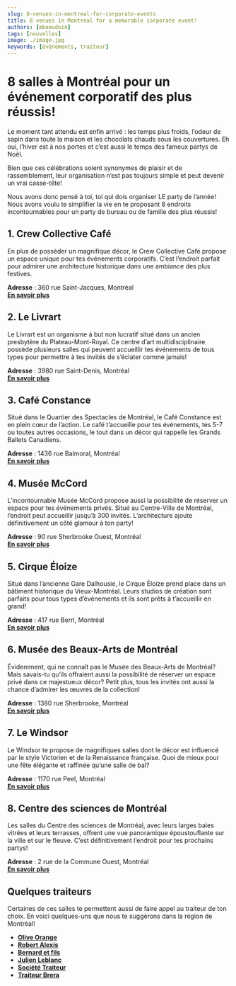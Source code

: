 ```yaml
---
slug: 8-venues-in-montreal-for-corporate-events
title: 8 venues in Montreal for a memorable corporate event!
authors: [mbeaudoin]
tags: [nouvelles]
image: ./image.jpg
keywords: [événements, traiteur]
---
```

# 8 salles  à Montréal pour un événement corporatif des plus réussis!

Le moment tant attendu est enfin arrivé : les temps plus froids, l’odeur de sapin dans toute la maison et les chocolats chauds sous les couvertures. Eh oui, l’hiver est à nos portes et c’est aussi le temps des fameux partys de Noël.

<!--truncate-->

Bien que ces célébrations soient synonymes de plaisir et de rassemblement, leur organisation n’est pas toujours simple et peut devenir un vrai casse-tête!

Nous avons donc pensé à toi, toi qui dois organiser LE party de l’année!
Nous avons voulu te simplifier la vie en te proposant 8 endroits incontournables pour un party de bureau ou de famille des plus réussis!

## 1. Crew Collective Café
En plus de posséder un magnifique décor, le Crew Collective Café propose un espace unique pour tes événements corporatifs. C’est l’endroit parfait pour admirer une architecture historique dans une ambiance des plus festives.

**Adresse** : 360 rue Saint-Jacques, Montréal  
[**En savoir plus**](https://www.crewcollectivecafe.com/espace-a-louer-rentable-spaces)

## 2. Le Livrart
Le Livrart est un organisme à but non lucratif situé dans un ancien presbytère du Plateau-Mont-Royal. Ce centre d’art multidisciplinaire possède plusieurs salles qui peuvent accueillir tes événements de tous types pour permettre à tes invités de s’éclater comme jamais!

**Adresse** : 3980 rue Saint-Denis, Montréal  
[**En savoir plus**](https://lelivart.com/salle/)

## 3. Café Constance
Situé dans le Quartier des Spectacles de Montréal, le Café Constance est en plein cœur de l’action. Le café t’accueille pour tes événements, tes 5-7 ou toutes autres occasions, le tout dans un décor qui rappelle les Grands Ballets Canadiens.

**Adresse** : 1436 rue Balmoral, Montréal  
[**En savoir plus**](https://www.instagram.com/cafeconstance/?utm_medium=copy_link)

## 4. Musée McCord
L’incontournable Musée McCord propose aussi la possibilité de réserver un espace pour tes événements privés. Situé au Centre-Ville de Montréal, l’endroit peut accueillir jusqu’à 300 invités. L’architecture ajoute définitivement un côté glamour à ton party!

**Adresse** : 90 rue Sherbrooke Ouest, Montréal  
[**En savoir plus**](https://www.musee-mccord-stewart.ca/fr/location-de-salles/)

## 5. Cirque Éloize
Situé dans l’ancienne Gare Dalhousie, le Cirque Éloize prend place dans un bâtiment historique du Vieux-Montréal. Leurs studios de création sont parfaits pour tous types d’événements et ils sont prêts à t’accueillir en grand!

**Adresse** : 417 rue Berri, Montréal  
[**En savoir plus**](https://www.eloize-events.com/nosstudios/)

## 6. Musée des Beaux-Arts de Montréal
Évidemment, qui ne connaît pas le Musée des Beaux-Arts de Montréal? Mais savais-tu qu’ils offraient aussi la possibilité de réserver un espace privé dans ce majestueux décor? Petit plus, tous les invités ont aussi la chance d’admirer les œuvres de la collection!

**Adresse** : 1380 rue Sherbrooke, Montréal  
[**En savoir plus**](https://www.mbam.qc.ca/fr/le-musee/louez-une-salle/)


## 7. Le Windsor
Le Windsor te propose de magnifiques salles dont le décor est influencé par le style Victorien et de la Renaissance française. Quoi de mieux pour une fête élégante et raffinée qu’une salle de bal?

**Adresse** : 1170 rue Peel, Montréal  
[**En savoir plus**](https://lewindsormontreal.com/fr)

## 8. Centre des sciences de Montréal
Les salles du Centre des sciences de Montréal, avec leurs larges baies vitrées et leurs terrasses, offrent une vue panoramique époustouflante sur la ville et sur le fleuve. C’est définitivement l’endroit pour tes prochains partys!

**Adresse** : 2 rue de la Commune Ouest, Montréal  
[**En savoir plus**](https://www.vieuxportdemontreal.com/salles-a-louer)

## Quelques traiteurs
Certaines de ces salles te permettent aussi de faire appel au traiteur de ton choix. En voici quelques-uns que nous te suggérons dans la région de Montréal!
- [**Olive Orange**](https://www.oliveorange.ca/)                                                                                                                 
- [**Robert Alexis**](https://robert-alexis.com/)
- [**Bernard et fils**](https://www.bernard-et-fils-traiteur.com/)
- [**Julien Leblanc**](https://julien-leblanc.com/)
- [**Société Traiteur**](https://www.societetraiteur.com/?lang=fr)
- [**Traiteur Brera**](https://www.brera.ca/acceuil/)
